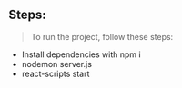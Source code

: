 ## Steps:

> To run the project, follow these steps:

- Install dependencies with npm i 
- nodemon server.js
- react-scripts start

